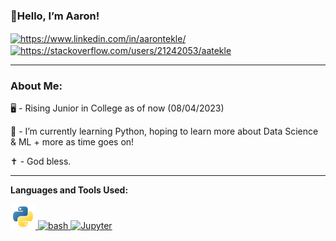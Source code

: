 <h3 align="left">👋Hello, I’m Aaron!</h3>

<a href="https://www.linkedin.com/in/aarontekle/" target="blank"><img align="center" src="https://raw.githubusercontent.com/rahuldkjain/github-profile-readme-generator/master/src/images/icons/Social/linked-in-alt.svg" alt="https://www.linkedin.com/in/aarontekle/" height="30" width="40" /></a>
<a href="https://stackoverflow.com/users/21242053/aatekle" target="blank"><img align="center" src="https://raw.githubusercontent.com/rahuldkjain/github-profile-readme-generator/master/src/images/icons/Social/stack-overflow.svg" alt="https://stackoverflow.com/users/21242053/aatekle" height="30" width="40" /></a>
______________________________________________________________________________________________

<h3 align="left">About Me:</h3>
<p align="left">
  
:desktop_computer: - Rising Junior in College as of now (08/04/2023)
  
:deciduous_tree:	- I’m currently learning Python, hoping to learn more about Data Science & ML + more as time goes on!
  
:latin_cross:	- God bless.
</p>

_________________________________________________________________________________________

**Languages and Tools Used:**

<p align="left"> 
  <a href="https://www.python.org" target="_blank" rel="noreferrer"> <img src="https://raw.githubusercontent.com/devicons/devicon/master/icons/python/python-original.svg" alt="python" width="40" height="40"/> </a> 
  <a href="https://www.tensorflow.org/" target="_blank" rel="noreferrer"> <img src="https://upload.wikimedia.org/wikipedia/commons/2/2d/Tensorflow_logo.svg" alt="bash" width="40" height="40"/> </a>
  <a href="https://jupyter.org/" target="_blank" rel="noreferrer"> <img src="https://logodix.com/logo/1741446.png" alt="Jupyter" width="40" height="40"/> </a> </p>

